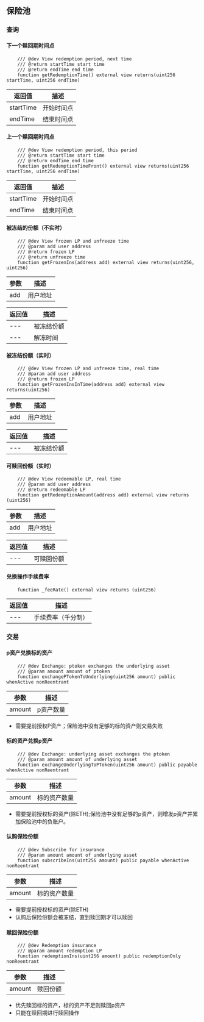 ## 保险池

### 查询

#### 下一个赎回期时间点

```
    /// @dev View redemption period, next time
    /// @return startTime start time
    /// @return endTime end time
    function getRedemptionTime() external view returns(uint256 startTime, uint256 endTime)
```
返回值 | 描述
---|---
startTime | 开始时间点
endTime | 结束时间点

#### 上一个赎回期时间点

```
    /// @dev View redemption period, this period
    /// @return startTime start time
    /// @return endTime end time
    function getRedemptionTimeFront() external view returns(uint256 startTime, uint256 endTime)
```
返回值 | 描述
---|---
startTime | 开始时间点
endTime | 结束时间点

#### 被冻结的份额（不实时）

```
    /// @dev View frozen LP and unfreeze time
    /// @param add user address
    /// @return frozen LP
    /// @return unfreeze time
    function getFrozenIns(address add) external view returns(uint256, uint256)
```
参数 | 描述
---|---
add | 用户地址

返回值 | 描述
---|---
--- | 被冻结份额
--- | 解冻时间

#### 被冻结份额（实时）

```
    /// @dev View frozen LP and unfreeze time, real time
    /// @param add user address
    /// @return frozen LP
    function getFrozenInsInTime(address add) external view returns(uint256)
```
参数 | 描述
---|---
add | 用户地址

返回值 | 描述
---|---
--- | 被冻结份额

#### 可赎回份额（实时）

```
    /// @dev View redeemable LP, real time
    /// @param add user address
    /// @return redeemable LP
    function getRedemptionAmount(address add) external view returns (uint256)
```
参数 | 描述
---|---
add | 用户地址

返回值 | 描述
---|---
--- | 可赎回份额

#### 兑换操作手续费率

```
    function _feeRate() external view returns (uint256)
```

返回值 | 描述
---|---
--- | 手续费率（千分制）



### 交易

#### p资产兑换标的资产

```
    /// @dev Exchange: ptoken exchanges the underlying asset
    /// @param amount amount of ptoken
    function exchangePTokenToUnderlying(uint256 amount) public whenActive nonReentrant
```

参数 | 描述
---|---
amount | p资产数量

- 需要提前授权P资产；保险池中没有足够的标的资产则交易失败

#### 标的资产兑换p资产

```
    /// @dev Exchange: underlying asset exchanges the ptoken
    /// @param amount amount of underlying asset
    function exchangeUnderlyingToPToken(uint256 amount) public payable whenActive nonReentrant
```

参数 | 描述
---|---
amount | 标的资产数量

- 需要提前授权标的资产(除ETH);保险池中没有足够的p资产，则增发p资产并累加保险池中的负账户。

#### 认购保险份额

```
    /// @dev Subscribe for insurance
    /// @param amount amount of underlying asset
    function subscribeIns(uint256 amount) public payable whenActive nonReentrant
```

参数 | 描述
---|---
amount | 标的资产数量

- 需要提前授权标的资产(除ETH)
- 认购后保险份额会被冻结，直到赎回期才可以赎回

#### 赎回保险份额
```
    /// @dev Redemption insurance
    /// @param amount redemption LP
    function redemptionIns(uint256 amount) public redemptionOnly nonReentrant
```
参数 | 描述
---|---
amount | 赎回份额

- 优先赎回标的资产，标的资产不足则赎回p资产
- 只能在赎回期进行赎回操作